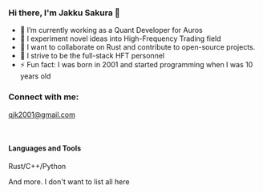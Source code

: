 ### Hi there, I'm Jakku Sakura 👋

- 🔭 I’m currently working as a Quant Developer for Auros
- 🌱 I experiment novel ideas into High-Frequency Trading field
- 👯 I want to collaborate on Rust and contribute to open-source projects.
- 🤔 I strive to be the full-stack HFT personnel
- ⚡ Fun fact: I was born in 2001 and started programming when I was 10 years old

### Connect with me:

qjk2001@gmail.com

<br/>

#### Languages and Tools

Rust/C++/Python

And more. I don't want to list all here

